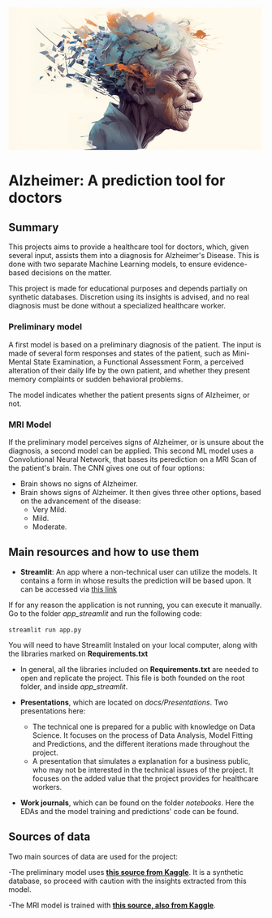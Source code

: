 <img src="./img/alzheimer_front.jpg" alt="drawing" width="500"/>

# Alzheimer: A prediction tool for doctors

## Summary
This projects aims to provide a healthcare tool for doctors, which, given several input, assists them into a diagnosis for Alzheimer's Disease. This is done with two separate Machine Learning models, to ensure evidence-based decisions on the matter.

This project is made for educational purposes and depends partially on synthetic databases. Discretion using its insights is advised, and no real diagnosis must be done without a specialized healthcare worker.

### Preliminary model
A first model is based on a preliminary diagnosis of the patient. The input is made of several form responses and states of the patient, such as Mini-Mental State Examination, a Functional Assessment Form, a perceived alteration of their daily life by the own patient, and whether they present memory complaints or sudden behavioral problems.

The model indicates whether the patient presents signs of Alzheimer, or not.

### MRI Model
If the preliminary model perceives signs of Alzheimer, or is unsure about the diagnosis, a second model can be applied. This second ML model uses a Convolutional Neural Network, that bases its perediction on a MRI Scan of the patient's brain. The CNN gives one out of four options:
- Brain shows no signs of Alzheimer.
- Brain shows signs of Alzheimer. It then gives three other options, based on the advancement of the disease:
    - Very Mild.
    - Mild.
    - Moderate.

## Main resources and how to use them
- **Streamlit**: An app where a non-technical user can utilize the models. It contains a form in whose results the prediction will be based upon. It can be accessed via [this link](https://ai-lzh.streamlit.app)

If for any reason the application is not running, you can execute it manually. Go to the folder *app_streamlit* and run the following code:

`streamlit run app.py`

You will need to have Streamlit Instaled on your local computer, along with the libraries marked on **Requirements.txt**

- In general, all the libraries included on **Requirements.txt** are needed to open and replicate the project. This file is both founded on the root folder, and inside *app_streamlit*.

- **Presentations**, which are located on *docs/Presentations*. Two presentations here:
    - The technical one is prepared for a public with knowledge on Data Science. It focuses on the process of Data Analysis, Model Fitting and Predictions, and the different iterations made throughout the project.
    - A presentation that simulates a explanation for a business public, who may not be interested in the technical issues of the project. It focuses on the added value that the project provides for healthcare workers.

- **Work journals**, which can be found on the folder *notebooks*. Here the EDAs and the model training and predictions' code can be found. 

## Sources of data
Two main sources of data are used for the project:

-The preliminary model uses **[this source from Kaggle](https://www.kaggle.com/datasets/rabieelkharoua/alzheimers-disease-dataset/data)**. It is a synthetic database, so proceed with caution with the insights extracted from this model.

-The MRI model is trained with **[this source, also from Kaggle](https://www.kaggle.com/datasets/rabieelkharoua/alzheimers-disease-dataset/data)**.
